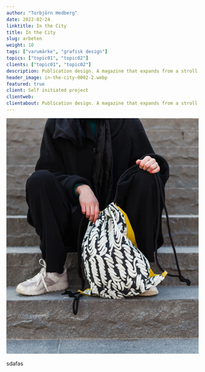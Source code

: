 ```yaml
---
author: "Torbjörn Hedberg"
date: 2022-02-24
linktitle: In the City
title: In the City
slug: arbeten
weight: 10
tags: ["varumärke", "grafisk design"]
topics: ["topic01", "topic02"]
clients: ["topic01", "topic02"]
description: Publication design. A magazine that expands from a stroll through the city.
header_image: in-the-city-0002-2.webp
featured: true
client: Self initiated project
clientweb:
clientabout: Publication design. A magazine that expands from a stroll through the city.
---
```


![Header example](in-the-city-0002-2.webp)

sdafas